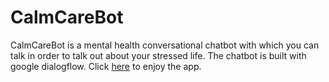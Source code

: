 # CalmCareBot
CalmCareBot is a mental health conversational chatbot with which you can talk in order to talk out about your stressed life. The chatbot is built with google dialogflow.
Click <a href="https://abx9801.github.io/Chirag/">here</a> to enjoy the app.

